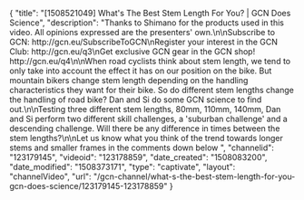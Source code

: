 {
    "title": "[1508521049] What's The Best Stem Length For You? | GCN Does Science",
    "description": "Thanks to Shimano for the products used in this video. All opinions expressed are the presenters' own.\n\nSubscribe to GCN: http:\/\/gcn.eu\/SubscribeToGCN\nRegister your interest in the GCN Club: http:\/\/gcn.eu\/q3\nGet exclusive GCN gear in the GCN shop! http:\/\/gcn.eu\/q4\n\nWhen road cyclists think about stem length, we tend to only take into account the effect it has on our position on the bike. But mountain bikers change stem length depending on the handling characteristics they want for their bike. So do different stem lengths change the handling of road bike? Dan and Si do some GCN science to find out.\n\nTesting three different stem lengths, 80mm, 110mm, 140mm, Dan and Si perform two different skill challenges, a 'suburban challenge' and a descending challenge. Will there be any difference in times between the stem lengths?\n\nLet us know what you think of the trend towards longer stems and smaller frames in the comments down below ",
    "channelid": "123179145",
    "videoid": "123178859",
    "date_created": "1508083200",
    "date_modified": "1508373171",
    "type": "captivate",
    "layout": "channelVideo",
    "url": "\/gcn-channel\/what-s-the-best-stem-length-for-you-gcn-does-science\/123179145-123178859"
}